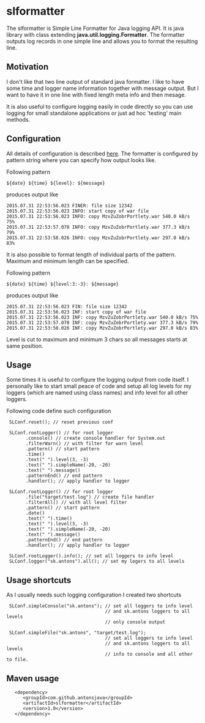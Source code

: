 
# slformatter

The slformatter is Simple Line Formatter for Java logging API. It is 
java library with class extending **java.util.logging.Formatter**.
The formatter outputs log records in one simple line and allows you to 
format the resulting line.

## Motivation

I don't like that two line output of standard java formatter. I like to 
have some time and logger name information together with message output. 
But I want to have it in one line with fixed length meta info and then 
mesage.

It is also useful to configure logging easily in code directly so you 
can use logging for small standalone applications or just ad hoc 'testing'
main methods. 

## Configuration

All details of configuration is described [here](./config.md). 
The formatter is configured by pattern string where you can specify how 
output looks like.

Following pattern
```
${date} ${time} ${level}: ${message}
```
produces output like
```
2015.07.31 22:53:56.023 FINER: file size 12342
2015.07.31 22:53:56.023 INFO: start copy of war file
2015.07.31 22:53:56.023 INFO: copy MzvZuZobrPortlety.war 540.0 kB/s 75%  
2015.07.31 22:53:57.078 INFO: copy MzvZuZobrPortlety.war 377.3 kB/s 79% 
2015.07.31 22:53:58.026 INFO: copy MzvZuZobrPortlety.war 297.0 kB/s 83% 
```

It is also possible to format length of individual parts of the pattern. 
Maximum and minimum length can be specified. 

Following pattern
```
${date} ${time} ${level:3:-3}: ${message}
```
produces output like 
```
2015.07.31 22:53:56.023 FIN: file size 12342
2015.07.31 22:53:56.023 INF: start copy of war file
2015.07.31 22:53:56.023 INF: copy MzvZuZobrPortlety.war 540.0 kB/s 75%  
2015.07.31 22:53:57.078 INF: copy MzvZuZobrPortlety.war 377.3 kB/s 79% 
2015.07.31 22:53:58.026 INF: copy MzvZuZobrPortlety.war 297.0 kB/s 83% 
```
Level is cut to maximum and minimum 3 chars so all messages starts at 
same position.

## Usage

Some times it is useful to configure the logging output from code itself. 
I personally like to start small peace of code and setup all log levels 
for my loggers (which are named using class names) and info level for 
all other loggers.

Following code define such configuration
```
 SLConf.reset(); // reset previous conf
        
 SLConf.rootLogger() // for root logger
       .console() // create console handler for System.out
       .filterWarn() // with filter for warn level
       .pattern() // start pattern
       .time()
       .text(" ").level(3, -3)
       .text(" ").simpleName(-20, -20)
       .text(" ").message()
       .patternEnd() // end pattern
       .handler(); // apply handler to logger
        
 SLConf.rootLogger() // for root logger
       .file("target/test.log") // create file handler
       .filterAll() // with all level filter
       .pattern() // start pattern
       .date()
       .text(" ").time()
       .text(" ").level(3, -3)
       .text(" ").simpleName(-20, -20)
       .text(" ").message()
       .patternEnd() // end pattern
       .handler(); // apply handler to logger
        
 SLConf.rootLogger().info(); // set all loggers to info level
 SLConf.logger("sk.antons").all(); // set my logers to all levels
```

## Usage shortcuts

As I usually needs such logging configuration I created two shortcuts 
```
 SLConf.simpleConsole("sk.antons"); // set all loggers to info level 
                                    // and sk.antons loggers to all levels
                                    // only console output

 SLConf.simpleFile("sk.antons", "target/test.log"); 
                                    // set all loggers to info level 
                                    // and sk.antons loggers to all levels
                                    // info to console and all other to file.

```

## Maven usage

```
   <dependency>
      <groupId>com.github.antonsjava</groupId>
      <artifactId>slformatter</artifactId>
      <version>1.0</version>
   </dependency>
```

